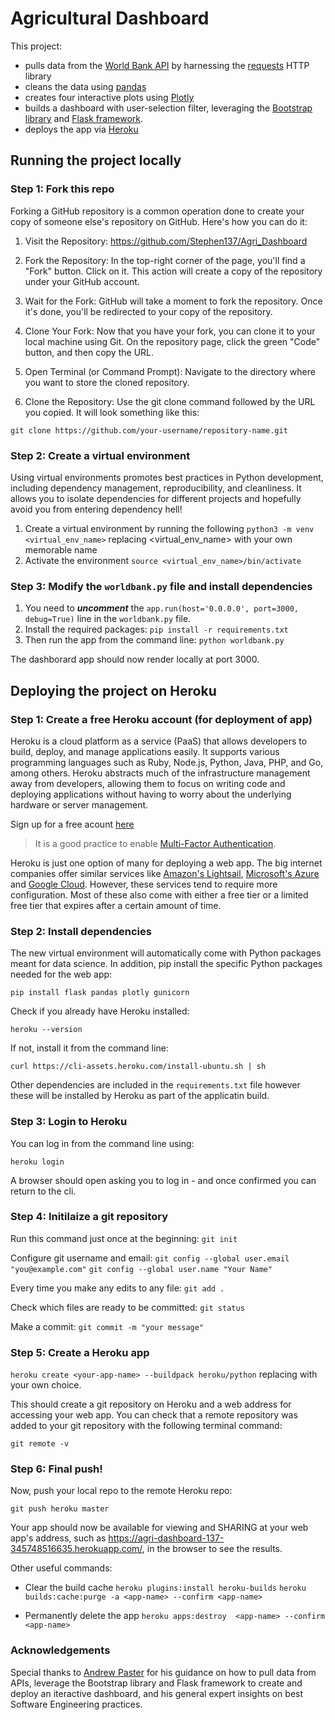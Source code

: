 # Agricultural Dashboard

This project:

- pulls data from the [World Bank API](https://datahelpdesk.worldbank.org/knowledgebase/articles/898581-api-basic-call-structures) by harnessing the [requests](https://pypi.org/project/requests/) HTTP library
- cleans the data using [pandas](https://pandas.pydata.org/)
- creates four interactive plots using [Plotly](https://plotly.com/)
- builds a dashboard with user-selection filter, leveraging the [Bootstrap library](https://getbootstrap.com/) and [Flask framework](http://flask.pocoo.org/).
- deploys the app via [Heroku](https://agri-dashboard-137-345748516635.herokuapp.com/)


## Running the project locally

### **Step 1: Fork this repo**

Forking a GitHub repository is a common operation done to create your copy of someone else's repository on GitHub. Here's how you can do it:

1. Visit the Repository: https://github.com/Stephen137/Agri_Dashboard

2. Fork the Repository: In the top-right corner of the page, you'll find a "Fork" button. Click on it. This action will create a copy of the repository under your GitHub account.

3. Wait for the Fork: GitHub will take a moment to fork the repository. Once it's done, you'll be redirected to your copy of the repository.

4. Clone Your Fork: Now that you have your fork, you can clone it to your local machine using Git. On the repository page, click the green "Code" button, and then copy the URL.

5. Open Terminal (or Command Prompt): Navigate to the directory where you want to store the cloned repository.

6. Clone the Repository: Use the git clone command followed by the URL you copied. It will look something like this:

`git clone https://github.com/your-username/repository-name.git`


### **Step 2: Create a virtual environment**

Using virtual environments promotes best practices in Python development, including dependency management, reproducibility, and cleanliness.  It allows you to isolate dependencies for different projects and hopefully avoid you from entering dependency hell! 

1. Create a virtual environment by running the following `python3 -m venv <virtual_env_name>` replacing <virtual_env_name> with your own memorable name
2. Activate the environment `source <virtual_env_name>/bin/activate`

### Step 3: Modify the `worldbank.py` file and install dependencies

1. You need to ***uncomment*** the `app.run(host='0.0.0.0', port=3000, debug=True)` line in the `worldbank.py` file.
2. Install the required packages: `pip install -r requirements.txt`
3. Then run the app from the command line: `python worldbank.py`

The dashborard app should now render locally at port 3000.

## Deploying the project on Heroku

### **Step 1: Create a free Heroku account (for deployment of app)**

Heroku is a cloud platform as a service (PaaS) that allows developers to build, deploy, and manage applications easily. It supports various programming languages such as Ruby, Node.js, Python, Java, PHP, and Go, among others. Heroku abstracts much of the infrastructure management away from developers, allowing them to focus on writing code and deploying applications without having to worry about the underlying hardware or server management.

Sign up for a free acount [here](https://id.heroku.com/login)

>It is a good practice to enable [Multi-Factor Authentication](https://devcenter.heroku.com/articles/multi-factor-authentication). 

Heroku is just one option of many for deploying a web app. The big internet companies offer similar services like [Amazon's Lightsail](https://aws.amazon.com/lightsail/), [Microsoft's Azure](https://learn.microsoft.com/en-us/samples/azure-samples/python-docs-hello-world/python-flask-sample-for-azure-app-service-linux/) and [Google Cloud](https://cloud.google.com/appengine/docs/standard/setting-up-environment?tab=python). However, these services tend to require more configuration. Most of these also come with either a free tier or a limited free tier that expires after a certain amount of time.


### **Step 2: Install dependencies**

The new virtual environment will automatically come with Python packages meant for data science. In addition, pip install the specific Python packages needed for the web app:

`pip install flask pandas plotly gunicorn`

Check if you already have Heroku installed:

`heroku --version`

If not, install it from the command line:

`curl https://cli-assets.heroku.com/install-ubuntu.sh | sh`

Other dependencies are included in the `requirements.txt` file however these will be installed by Heroku as part of the applicatin build.


### **Step 3: Login to Heroku**

You can log in from the command line using:

`heroku login`

A browser should open asking you to log in - and once confirmed you can return to the cli.


### **Step 4: Initilaize a git repository**

Run this command just once at the beginning:
`git init`

Configure git username and email:
`git config --global user.email "you@example.com"`
`git config --global user.name "Your Name"`

Every time you make any edits to any file:
`git add .`

Check which files are ready to be committed:
`git status`

Make a commit:
`git commit -m "your message"`


### **Step 5: Create a Heroku app**

`heroku create <your-app-name> --buildpack heroku/python` replacing <your-app-name> with your own choice.

This should create a git repository on Heroku and a web address for accessing your web app. You can check that a remote repository was added to your git repository with the following terminal command:

`git remote -v`


### **Step 6: Final push!**

Now, push your local repo to the remote Heroku repo:

`git push heroku master`

Your app should now be available for viewing and SHARING at your web app's address, such as https://agri-dashboard-137-345748516635.herokuapp.com/, in the browser to see the results.

Other useful commands:
- Clear the build cache
`heroku plugins:install heroku-builds`
`heroku builds:cache:purge -a <app-name> --confirm <app-name>`

- Permanently delete the app
`heroku apps:destroy  <app-name> --confirm <app-name>`

### Acknowledgements

Special thanks to [Andrew Paster](https://www.linkedin.com/in/andrewpaster/) for his guidance on how to pull data from APIs, leverage the Bootstrap library and Flask framework to create and deploy an iteractive dashboard,  and his general expert insights on best Software Engineering practices.



